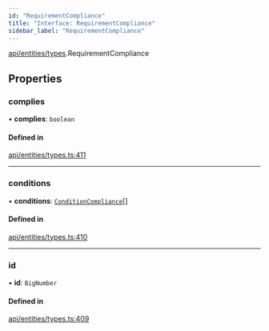 ```yaml
---
id: "RequirementCompliance"
title: "Interface: RequirementCompliance"
sidebar_label: "RequirementCompliance"
---
```


[api/entities/types](../../../../../modules/API/Entities/Types/Types.md).RequirementCompliance

## Properties

### complies

• **complies**: `boolean`

#### Defined in

[api/entities/types.ts:411](https://github.com/PolymeshAssociation/polymesh-sdk/blob/88db4a911/src/api/entities/types.ts#L411)

___

### conditions

• **conditions**: [`ConditionCompliance`](../ConditionCompliance/ConditionCompliance.md)[]

#### Defined in

[api/entities/types.ts:410](https://github.com/PolymeshAssociation/polymesh-sdk/blob/88db4a911/src/api/entities/types.ts#L410)

___

### id

• **id**: `BigNumber`

#### Defined in

[api/entities/types.ts:409](https://github.com/PolymeshAssociation/polymesh-sdk/blob/88db4a911/src/api/entities/types.ts#L409)
